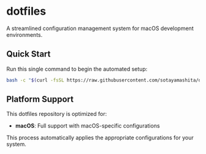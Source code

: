# dotfiles

A streamlined configuration management system for macOS development environments.

## Quick Start

Run this single command to begin the automated setup:

```bash
bash -c "$(curl -fsSL https://raw.githubusercontent.com/sotayamashita/dotfiles/main/init.sh)"
```

## Platform Support

This dotfiles repository is optimized for:

- **macOS**: Full support with macOS-specific configurations

This process automatically applies the appropriate configurations for your system.
